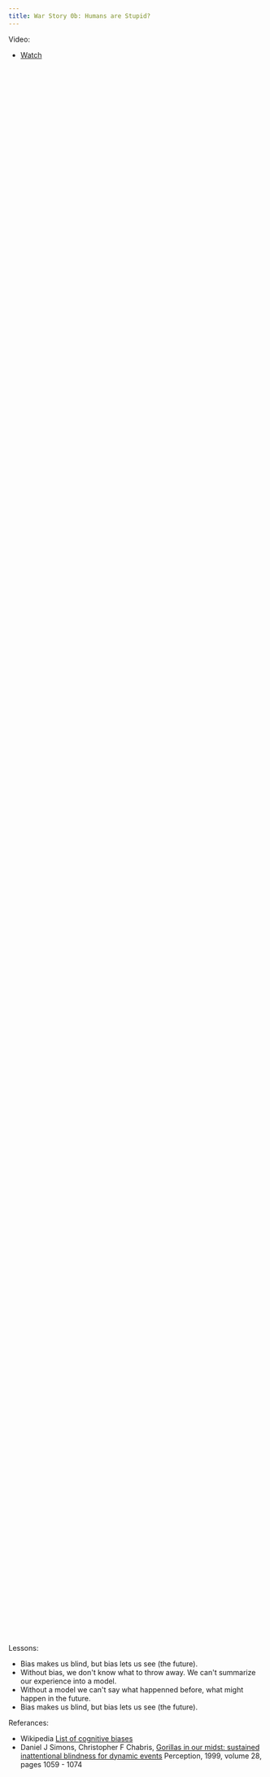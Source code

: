 ```yaml
---
title: War Story 0b: Humans are Stupid?
---
```


Video:

- [Watch](https://www.youtube.com/watch?v=vJG698U2Mvo)

<p>&nbsp; </p><p>&nbsp; </p><p>&nbsp; </p><p>&nbsp; </p><p>&nbsp; </p><p>&nbsp; </p><p>&nbsp; </p><p>&nbsp; </p><p>&nbsp; </p><p>&nbsp;</p>
<p>&nbsp; </p><p>&nbsp; </p><p>&nbsp; </p><p>&nbsp; </p><p>&nbsp; </p><p>&nbsp; </p><p>&nbsp; </p><p>&nbsp; </p><p>&nbsp; </p><p>&nbsp;</p>
<p>&nbsp; </p><p>&nbsp; </p><p>&nbsp; </p><p>&nbsp; </p><p>&nbsp; </p><p>&nbsp; </p><p>&nbsp; </p><p>&nbsp; </p><p>&nbsp; </p><p>&nbsp;</p>
<p>&nbsp; </p><p>&nbsp; </p><p>&nbsp; </p><p>&nbsp; </p><p>&nbsp; </p><p>&nbsp; </p><p>&nbsp; </p><p>&nbsp; </p><p>&nbsp; </p><p>&nbsp;</p>
<p>&nbsp; </p><p>&nbsp; </p><p>&nbsp; </p><p>&nbsp; </p><p>&nbsp; </p><p>&nbsp; </p><p>&nbsp; </p><p>&nbsp; </p><p>&nbsp; </p><p>&nbsp;</p>
<p>&nbsp; </p><p>&nbsp; </p><p>&nbsp; </p><p>&nbsp; </p><p>&nbsp; </p><p>&nbsp; </p><p>&nbsp; </p><p>&nbsp; </p><p>&nbsp; </p><p>&nbsp;</p>
<p>&nbsp; </p><p>&nbsp; </p><p>&nbsp; </p><p>&nbsp; </p><p>&nbsp; </p><p>&nbsp; </p><p>&nbsp; </p><p>&nbsp; </p><p>&nbsp; </p><p>&nbsp;</p>
<p>&nbsp; </p><p>&nbsp; </p><p>&nbsp; </p><p>&nbsp; </p><p>&nbsp; </p><p>&nbsp; </p><p>&nbsp; </p><p>&nbsp; </p><p>&nbsp; </p><p>&nbsp;</p>
<p>&nbsp; </p><p>&nbsp; </p><p>&nbsp; </p><p>&nbsp; </p><p>&nbsp; </p><p>&nbsp; </p><p>&nbsp; </p><p>&nbsp; </p><p>&nbsp; </p><p>&nbsp;</p>
<p>&nbsp; </p><p>&nbsp; </p><p>&nbsp; </p><p>&nbsp; </p><p>&nbsp; </p><p>&nbsp; </p><p>&nbsp; </p><p>&nbsp; </p><p>&nbsp; </p><p>&nbsp;</p>

Lessons:

- Bias makes us blind, but bias lets us see (the future).
- Without bias, we don't know what to throw away. We can't summarize our experience into a model.
- Without a model we can't say what happenned before, what might happen in the future.
- Bias makes us blind, but bias lets us see (the future).

Referances:

- Wikipedia [List of cognitive biases](https://en.wikipedia.org/wiki/List_of_cognitive_biases)
- Daniel J Simons, Christopher F Chabris, 
  [Gorillas in our midst: sustained inattentional 
   blindness for dynamic events](http://www.chabris.com/Simons1999.pdf)
  Perception, 1999, volume 28, pages 1059 - 1074

